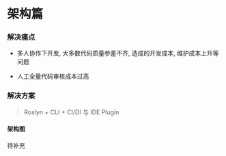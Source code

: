 # 架构篇

### 解决痛点

- 多人协作下开发, 大多数代码质量参差不齐, 造成的开发成本, 维护成本上升等问题

- 人工全量代码审核成本过高

  

### 解决方案

> Roslyn + CLI + CI/DI 与 IDE Plugin 



#### 架构图

待补充







